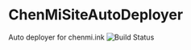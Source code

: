 # ChenMiSiteAutoDeployer

Auto deployer for chenmi.ink
![Build Status](https://travis-ci.com/lishtys/ChenMiSiteAutoDeployer.svg?token=cX8RxKuxppREtSREz1g2&branch=master)